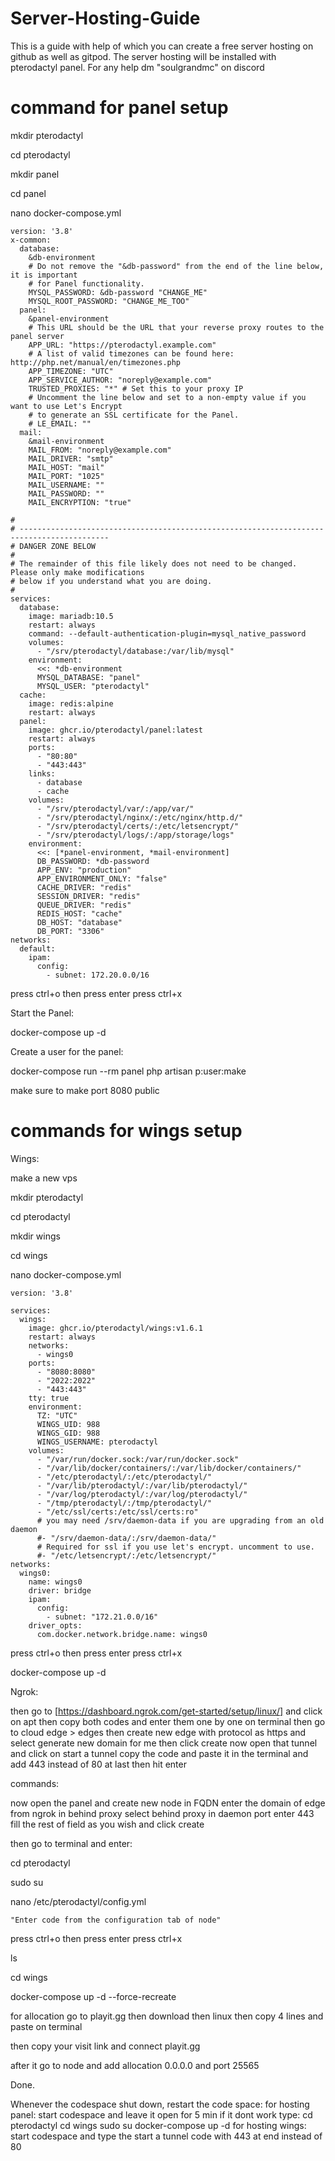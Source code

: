 # Server-Hosting-Guide
This is a guide with help of which you can create a free server hosting on github as well as gitpod. The server hosting will be installed with pterodactyl panel.
For any help dm "soulgrandmc" on discord
# command for panel setup
 
mkdir pterodactyl
 
cd pterodactyl
 
mkdir panel
 
cd panel
 
nano docker-compose.yml
 
``` 
version: '3.8'
x-common:
  database:
    &db-environment
    # Do not remove the "&db-password" from the end of the line below, it is important
    # for Panel functionality.
    MYSQL_PASSWORD: &db-password "CHANGE_ME"
    MYSQL_ROOT_PASSWORD: "CHANGE_ME_TOO"
  panel:
    &panel-environment
    # This URL should be the URL that your reverse proxy routes to the panel server
    APP_URL: "https://pterodactyl.example.com"
    # A list of valid timezones can be found here: http://php.net/manual/en/timezones.php
    APP_TIMEZONE: "UTC"
    APP_SERVICE_AUTHOR: "noreply@example.com"
    TRUSTED_PROXIES: "*" # Set this to your proxy IP
    # Uncomment the line below and set to a non-empty value if you want to use Let's Encrypt
    # to generate an SSL certificate for the Panel.
    # LE_EMAIL: ""
  mail:
    &mail-environment
    MAIL_FROM: "noreply@example.com"
    MAIL_DRIVER: "smtp"
    MAIL_HOST: "mail"
    MAIL_PORT: "1025"
    MAIL_USERNAME: ""
    MAIL_PASSWORD: ""
    MAIL_ENCRYPTION: "true"
 
#
# ------------------------------------------------------------------------------------------
# DANGER ZONE BELOW
#
# The remainder of this file likely does not need to be changed. Please only make modifications
# below if you understand what you are doing.
#
services:
  database:
    image: mariadb:10.5
    restart: always
    command: --default-authentication-plugin=mysql_native_password
    volumes:
      - "/srv/pterodactyl/database:/var/lib/mysql"
    environment:
      <<: *db-environment
      MYSQL_DATABASE: "panel"
      MYSQL_USER: "pterodactyl"
  cache:
    image: redis:alpine
    restart: always
  panel:
    image: ghcr.io/pterodactyl/panel:latest
    restart: always
    ports:
      - "80:80"
      - "443:443"
    links:
      - database
      - cache
    volumes:
      - "/srv/pterodactyl/var/:/app/var/"
      - "/srv/pterodactyl/nginx/:/etc/nginx/http.d/"
      - "/srv/pterodactyl/certs/:/etc/letsencrypt/"
      - "/srv/pterodactyl/logs/:/app/storage/logs"
    environment:
      <<: [*panel-environment, *mail-environment]
      DB_PASSWORD: *db-password
      APP_ENV: "production"
      APP_ENVIRONMENT_ONLY: "false"
      CACHE_DRIVER: "redis"
      SESSION_DRIVER: "redis"
      QUEUE_DRIVER: "redis"
      REDIS_HOST: "cache"
      DB_HOST: "database"
      DB_PORT: "3306"
networks:
  default:
    ipam:
      config:
        - subnet: 172.20.0.0/16
```

press ctrl+o then press enter
press ctrl+x
 
 
Start the Panel:
 
docker-compose up -d
 
Create a user for the panel:
 
docker-compose run --rm panel php artisan p:user:make

make sure to make port 8080 public



# commands for wings setup


Wings:

make a new vps


mkdir pterodactyl
 
cd pterodactyl

mkdir wings
 
cd wings

nano docker-compose.yml

```
version: '3.8'

services:
  wings:
    image: ghcr.io/pterodactyl/wings:v1.6.1
    restart: always
    networks:
      - wings0
    ports:
      - "8080:8080"
      - "2022:2022"
      - "443:443"
    tty: true
    environment:
      TZ: "UTC"
      WINGS_UID: 988
      WINGS_GID: 988
      WINGS_USERNAME: pterodactyl
    volumes:
      - "/var/run/docker.sock:/var/run/docker.sock"
      - "/var/lib/docker/containers/:/var/lib/docker/containers/"
      - "/etc/pterodactyl/:/etc/pterodactyl/"
      - "/var/lib/pterodactyl/:/var/lib/pterodactyl/"
      - "/var/log/pterodactyl/:/var/log/pterodactyl/"
      - "/tmp/pterodactyl/:/tmp/pterodactyl/"
      - "/etc/ssl/certs:/etc/ssl/certs:ro"
      # you may need /srv/daemon-data if you are upgrading from an old daemon
      #- "/srv/daemon-data/:/srv/daemon-data/"
      # Required for ssl if you use let's encrypt. uncomment to use.
      #- "/etc/letsencrypt/:/etc/letsencrypt/"
networks:
  wings0:
    name: wings0
    driver: bridge
    ipam:
      config:
        - subnet: "172.21.0.0/16"
    driver_opts:
      com.docker.network.bridge.name: wings0
```

press ctrl+o then press enter
press ctrl+x

docker-compose up -d


Ngrok:

then go to [https://dashboard.ngrok.com/get-started/setup/linux/]
and click on apt
then copy both codes and enter them one by one on terminal
then go to cloud edge > edges
then create new edge with protocol as https and select generate new domain for me
then click create
now open that tunnel and click on start a tunnel
copy the code and paste it in the terminal and add 443 instead of 80 at last then hit enter

commands:

now open the panel and create new node
in FQDN enter the domain of edge from ngrok
in behind proxy select behind proxy
in daemon port enter 443
fill the rest of field as you wish and click create

then go to terminal and enter:

cd pterodactyl

sudo su


nano /etc/pterodactyl/config.yml

```
"Enter code from the configuration tab of node"
```

press ctrl+o then press enter
press ctrl+x

ls


cd wings


docker-compose up -d --force-recreate

for allocation go to playit.gg then download then linux then copy 4 lines and paste on terminal

then copy your visit link and connect playit.gg

after it go to node and add allocation 0.0.0.0 and port 25565

Done.

Whenever the codespace shut down, restart the code space:
for hosting panel:
  start codespace and leave it open for 5 min
  if it dont work type:
    cd pterodactyl
    cd wings
    sudo su
    docker-compose up -d
for hosting wings:
  start codespace and type the start a tunnel code with 443 at end instead of 80
  
